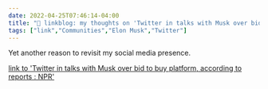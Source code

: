 ```yaml
---
date: 2022-04-25T07:46:14-04:00
title: "🔗 linkblog: my thoughts on 'Twitter in talks with Musk over bid to buy platform, according to reports : NPR'"
tags: ["link","Communities","Elon Musk","Twitter"]
---
```

Yet another reason to revisit my social media presence.
 
[link to 'Twitter in talks with Musk over bid to buy platform, according to reports : NPR'](https://www.npr.org/2022/04/25/1094591484/twitter-talks-with-musk-over-bid-to-buy-platform)
